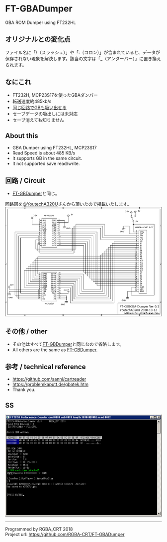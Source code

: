 # FT-GBADumper
GBA ROM Dumper using FT232HL

## オリジナルとの変化点
ファイル名に「/（スラッシュ）」や「:（コロン）」が含まれていると、データが保存されない現象を解決します。該当の文字は「_（アンダーバー）」に置き換えられます。

## なにこれ
+ FT232H, MCP23S17を使ったGBAダンパー
+ 転送速度約485kb/s
+ [同じ回路でGBも吸い出せる](https://github.com/RGBA-CRT/FT-GBDumper)
+ セーブデータの吸出しには未対応
+ セーブ消えても知りません

## About this
+ GBA Dumper using FT232HL, MCP23S17
+ Read Speed is about 485 KB/s
+ It supports GB in the same circuit.
+ It not supported save read/write.

## 回路 / Circuit
+ [FT-GBDumper](https://github.com/RGBA-CRT/FT-GBDumper)と同じ。

回路図を[@YoutechA320U](https://twitter.com/YoutechA320U)さんから頂いたので掲載いたします。  
![Circuit](https://raw.githubusercontent.com/RGBA-CRT/FT-GBADumper/master/Circuit.png)

## その他 / other
+ その他はすべて[FT-GBDumper](https://github.com/RGBA-CRT/FT-GBDumper)と同じなので省略します。
+ All others are the same as [FT-GBDumper](https://github.com/RGBA-CRT/FT-GBDumper).

## 参考 / technical reference
+ https://github.com/sanni/cartreader
+ https://problemkaputt.de/gbatek.htm
+ Thank you.

## SS
![ScreeenShot](https://raw.githubusercontent.com/RGBA-CRT/FT-GBADumper/master/SS.png)

---
Programmed by RGBA_CRT 2018  
Project url: https://github.com/RGBA-CRT/FT-GBADumper
